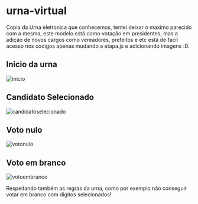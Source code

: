 # urna-virtual
Copia da Urna eletronica que conhecemos, tentei deixar o maximo parecido com a mesma, este modelo está como votação em presidentes, mas a adição de novos cargos como vereadores, prefeitos e etc está de facil acesso nos codigos apenas mudando a etapa.js e adicionando imagens :D.
## Inicio da urna
![inicio](https://user-images.githubusercontent.com/86416772/128658058-a263c261-56e8-440d-85a2-dd3828227ceb.png)
## Candidato Selecionado
![candidatoselecionado](https://user-images.githubusercontent.com/86416772/128658074-d8d1d875-2664-4c25-853c-cdcec60a7683.png)
## Voto nulo
![votonulo](https://user-images.githubusercontent.com/86416772/128658079-f0a570e4-e79f-4d0b-b0e0-968d83d30a6e.png)
## Voto em branco 
![votoembranco](https://user-images.githubusercontent.com/86416772/128658089-6bfc9a11-af61-4c8e-ba48-25a68914ceb5.png)

Respeitando também as regras da urna, como por exemplo não conseguir votar em branco com digitos selecionados!

